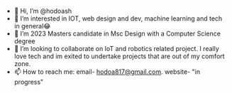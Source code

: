 - 👋 Hi, I’m @hodoash
- 👀 I’m interested in IOT, web design and dev, machine learning and tech in general😂
- 🌱 I’m  2023 Masters candidate in Msc Design with a Computer Science degree
- 💞️ I’m looking to collaborate on IoT and robotics related project.
I really love tech and im exited to undertake projects that are out of my comfort zone.
- 📫 How to reach me: email- hodoa817@gmail.com. website- "in progress"

<!---
hodoash/hodoash is a ✨ special ✨ repository because its `README.md` (this file) appears on your GitHub profile.
You can click the Preview link to take a look at your changes.
--->
